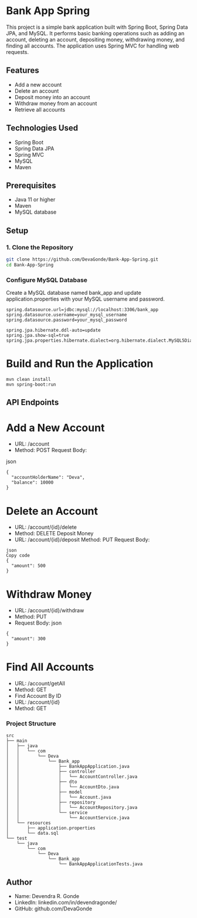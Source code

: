 # Bank App Spring

This project is a simple bank application built with Spring Boot, Spring Data JPA, and MySQL. It performs basic banking operations such as adding an account, deleting an account, depositing money, withdrawing money, and finding all accounts. The application uses Spring MVC for handling web requests.

## Features

- Add a new account
- Delete an account
- Deposit money into an account
- Withdraw money from an account
- Retrieve all accounts

## Technologies Used

- Spring Boot
- Spring Data JPA
- Spring MVC
- MySQL
- Maven

## Prerequisites

- Java 11 or higher
- Maven
- MySQL database

## Setup

### 1. Clone the Repository

```bash
git clone https://github.com/DevaGonde/Bank-App-Spring.git
cd Bank-App-Spring
````

### Configure MySQL Database

Create a MySQL database named bank_app and update application.properties with your MySQL username and password.

````
spring.datasource.url=jdbc:mysql://localhost:3306/bank_app
spring.datasource.username=your_mysql_username
spring.datasource.password=your_mysql_password

spring.jpa.hibernate.ddl-auto=update
spring.jpa.show-sql=true
spring.jpa.properties.hibernate.dialect=org.hibernate.dialect.MySQL5Dialect
````
# Build and Run the Application

````
mvn clean install
mvn spring-boot:run
````

## API Endpoints
# Add a New Account
- URL: /account
- Method: POST
Request Body:

json
````
{
  "accountHolderName": "Deva",
  "balance": 10000
}
````
# Delete an Account
- URL: /account/{id}/delete
- Method: DELETE
Deposit Money
- URL: /account/{id}/deposit
Method: PUT
Request Body:
````
json
Copy code
{
  "amount": 500
}
````
# Withdraw Money
- URL: /account/{id}/withdraw
- Method: PUT
- Request Body:
json
```
{
  "amount": 300
}
```
# Find All Accounts
- URL: /account/getAll
- Method: GET
- Find Account By ID
- URL: /account/{id}
- Method: GET

### Project Structure
```
src
├── main
│   ├── java
│   │   └── com
│   │       └── Deva
│   │           └── Bank_app
│   │               ├── BankAppApplication.java
│   │               ├── controller
│   │               │   └── AccountController.java
│   │               ├── dto
│   │               │   └── AccountDto.java
│   │               ├── model
│   │               │   └── Account.java
│   │               ├── repository
│   │               │   └── AccountRepository.java
│   │               └── service
│   │                   └── AccountService.java
│   └── resources
│       ├── application.properties
│       └── data.sql
└── test
    └── java
        └── com
            └── Deva
                └── Bank_app
                    └── BankAppApplicationTests.java
```

## Author
- Name: Devendra R. Gonde
- LinkedIn: linkedin.com/in/devendragonde/
- GitHub: github.com/DevaGonde
